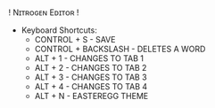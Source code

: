 ! Nɪᴛʀᴏɢᴇɴ Eᴅɪᴛᴏʀ !

* Keyboard Shortcuts:
  * CONTROL + S - SAVE
  * CONTROL + BACKSLASH - DELETES A WORD
  * ALT + 1 - CHANGES TO TAB 1
  * ALT + 2 - CHANGES TO TAB 2
  * ALT + 3 - CHANGES TO TAB 3
  * ALT + 4 - CHANGES TO TAB 4
  * ALT + N - EASTEREGG THEME
 
 
